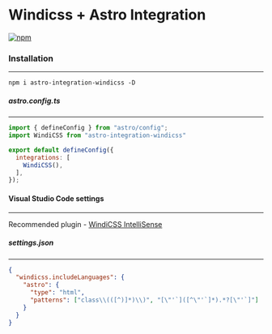 # Windicss + Astro Integration
[![npm](https://img.shields.io/badge/NPM-red?style=for-the-badge)](https://www.npmjs.com/package/astro-integration-windicss)

### Installation
---
```
npm i astro-integration-windicss -D
```

##### astro.config.ts
---
```js
import { defineConfig } from "astro/config";
import WindiCSS from "astro-integration-windicss"

export default defineConfig({
  integrations: [
    WindiCSS(),
  ],
});
```


#### Visual Studio Code settings
---
Recommended plugin - [WindiCSS IntelliSense](https://marketplace.visualstudio.com/items?itemName=voorjaar.windicss-intellisense)

##### settings.json
---
```json
{
  "windicss.includeLanguages": {
    "astro": {
      "type": "html",
      "patterns": ["class\\(([^)]*)\\)", "[\"'`]([^\"'`]*).*?[\"'`]"]
    }
  }
}

```
